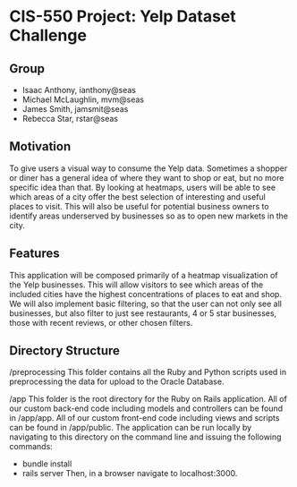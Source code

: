 # CIS-550 Project: Yelp Dataset Challenge

## Group
* Isaac Anthony, ianthony@seas
* Michael McLaughlin, mvm@seas
* James Smith, jamsmit@seas
* Rebecca Star, rstar@seas

## Motivation
To give users a visual way to consume the Yelp data. Sometimes a shopper or diner has a general idea of where they want to shop or eat, but no more specific idea than that. By looking at heatmaps, users will be able to see which areas of a city offer the best selection of interesting and useful places to visit. This will also be useful for potential business owners to identify areas underserved by businesses so as to open new markets in the city.

## Features
This application will be composed primarily of a heatmap visualization of the Yelp businesses. This will allow visitors to see which areas of the included cities have the highest concentrations of places to eat and shop. We will also implement basic filtering, so that the user can not only see all businesses, but also filter to just see restaurants, 4 or 5 star businesses, those with recent reviews, or other chosen filters.

## Directory Structure
/preprocessing
This folder contains all the Ruby and Python scripts used in preprocessing the data for upload to the Oracle Database.

/app
This folder is the root directory for the Ruby on Rails application. All of our custom back-end code including models and controllers can be found in /app/app. All of our custom front-end code including views and scripts can be found in /app/public.
The application can be run locally by navigating to this directory on the command line and issuing the following commands:
* bundle install
* rails server
Then, in a browser navigate to localhost:3000.
